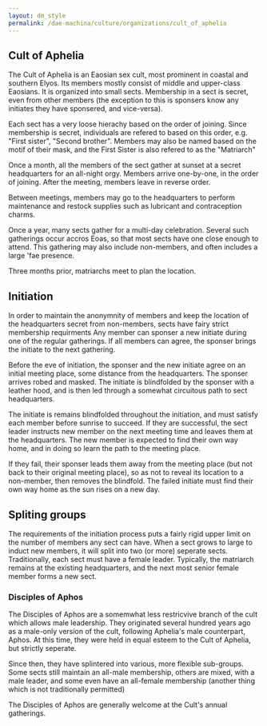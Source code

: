 ```yaml
---
layout: dm_style
permalink: /dae-machina/culture/organizations/cult_of_aphelia
---
```


## Cult of Aphelia

The Cult of Aphelia is an Eaosian sex cult, most prominent in coastal and southern Elyos. Its members mostly consist of middle and upper-class Eaosians.
It is organized into small sects. Membership in a sect is secret, even from other members (the exception to this is sponsers know any initiates they have sponsered, and vice-versa).

Each sect has a very loose hierachy based on the order of joining.
Since membership is secret, individuals are refered to based on this order, e.g. "First sister", "Second brother".
Members may also be named based on the motif of their mask, and the First Sister is also refered to as the "Matriarch"

Once a month, all the members of the sect gather at sunset at a secret headquarters for an all-night orgy.
Members arrive one-by-one, in the order of joining. After the meeting, members leave in reverse order.

Between meetings, members may go to the headquarters to perform maintenance and restock supplies such as lubricant and contraception charms.

Once a year, many sects gather for a multi-day celebration. Several such gatherings occur accros Eoas, so that most sects have one close enough to attend.
This gathering may also include non-members, and often includes a large 'fae presence.

Three months prior, matriarchs meet to plan the location.

## Initiation
In order to maintain the anonymnity of members and keep the location of the headquarters secret from non-members, sects have fairy strict membership requirments
Any member can sponser a new initiate during one of the regular gatherings. If all members can agree, the sponser brings the initiate to the next gathering.

Before the eve of initiation, the sponser and the new initiate agree on an initial meeting place, some distance from the headquarters.
The sponser arrives robed and masked. The initiate is blindfolded by the sponser with a leather hood, and is then led through a somewhat circuitous path to sect headquarters.

The initiate is remains blindfolded throughout the initiation, and must satisfy each member before sunrise to succeed.
If they are successful, the sect leader instructs new member on the next meeting time and leaves them at the headquarters. The new member is expected to find their own way home, and in doing so learn the path to the meeting place.

If they fail, their sponser leads them away from the meeting place (but not back to their original meeting place), so as not to reveal its location to a non-member, then removes the blindfold. 
The failed initiate must find their own way home as the sun rises on a new day. 

## Spliting groups

The requirements of the initiation process puts a fairly rigid upper limit on the number of members any sect can have.
When a sect grows to large to induct new members, it will split into two (or more) seperate sects. Traditionally, each sect must have a female leader.
Typically, the matriarch remains at the existing headquarters, and the next most senior female member forms a new sect. 

### Disciples of Aphos

The Disciples of Aphos are a somemwhat less restricvive branch of the cult which allows male leadership.
They originated several hundred years ago as a male-only version of the cult, following Aphelia's male counterpart, Aphos.
At this time, they were held in equal esteem to the Cult of Aphelia, but strictly seperate.

Since then, they have splintered into various, more flexible sub-groups. Some sects still maintain an all-male membership, others are mixed, with a male leader, 
and some even have an all-female membership (another thing which is not traditionally permitted)

The Disciples of Aphos are generally welcome at the Cult's annual gatherings.
